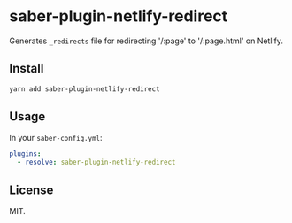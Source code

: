 # saber-plugin-netlify-redirect

Generates `_redirects` file for redirecting '/:page' to '/:page.html' on Netlify.

## Install

```bash
yarn add saber-plugin-netlify-redirect
```

## Usage

In your `saber-config.yml`:

```yml
plugins:
  - resolve: saber-plugin-netlify-redirect
```

## License

MIT.
